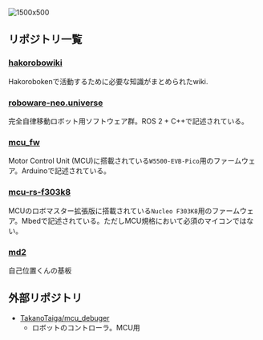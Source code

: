 
![1500x500](https://github.com/hakoroboken/.github/assets/53041471/8f012fff-ff7c-4934-8568-b842dc38c3d8)


## リポジトリ一覧

### [**hakorobowiki**](https://hakoroboken.github.io/hakorobowiki)
Hakorobokenで活動するために必要な知識がまとめられたwiki.

### [**roboware-neo.universe**](https://github.com/hakoroboken/roboware-neo.universe)
完全自律移動ロボット用ソフトウェア群。ROS 2 + C++で記述されている。

### [**mcu_fw**](https://github.com/hakoroboken/mcu_fw)
Motor Control Unit (MCU)に搭載されている`W5500-EVB-Pico`用のファームウェア。Arduinoで記述されている。

### [**mcu-rs-f303k8**](https://github.com/hakoroboken/mcu-rs-f303k8)

MCUのロボマスター拡張版に搭載されている`Nucleo F303K8`用のファームウェア。Mbedで記述されている。ただしMCU規格において必須のマイコンではない。

### [**md2**](https://github.com/hakoroboken/md2)
自己位置くんの基板

## 外部リポジトリ

- [TakanoTaiga/mcu_debuger](https://github.com/TakanoTaiga/mcu_debuger)
  - ロボットのコントローラ。MCU用
